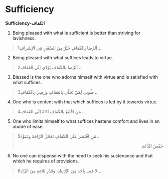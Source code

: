 Sufficiency
===========

**Sufficiency-الكفاف**

1. Being pleased with what is sufficient is better than striving for
lavishness.

> 1ـ اَلرِّضا بِالكَفافِ خَيْرٌ مِنَ السَّعْيِ فِي الإسْرافِ.

2. Being pleased with what suffices leads to virtue.

> 2ـ اَلرِّضا بِالكَفافِ يُؤَدّي إلَى العَفافِ.

3. Blessed is the one who adorns himself with virtue and is satisfied
with what suffices.

> 3ـ طُوبى لِمَنْ تَحَلّى بِالعَفافِ ورَضِيَ بِالكَفافِ.

4. One who is content with that which suffices is led by it towards
virtue.

> 4ـ مَنِ اقْتَنَعَ بِالكَفافِ أدّاهُ إلَى العَفافِ.

5. One who limits himself to what suffices hastens comfort and lives in
an abode of ease.

> 5ـ مَنِ اقْتَصَرَ عَلَى الكَفافِ تَعَجَّلَ الرّاحَةَ وتَـبَوَّءَ
<blockquote dir="rtl">
  <p>
خَفْضَ الدَّعَةِ.
  </p>
</blockquote>

6. No one can dispense with the need to seek his sustenance and that
which he requires of provisions.

> 6ـ لا غِنى بِأحَد مِنَ الاِرْتيادِ، وقَدْرِ بَلاغِهِ مِنَ الزّادِ.


